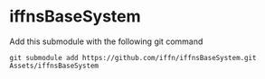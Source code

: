 # iffnsBaseSystem
 
Add this submodule with the following git command
```
git submodule add https://github.com/iffn/iffnsBaseSystem.git Assets/iffnsBaseSystem
```